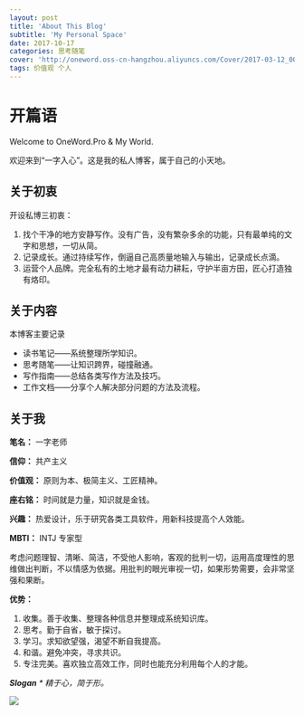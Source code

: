 ```yaml
---
layout: post
title: 'About This Blog'
subtitle: 'My Personal Space'
date: 2017-10-17
categories: 思考随笔
cover: 'http://oneword.oss-cn-hangzhou.aliyuncs.com/Cover/2017-03-12_00-22-29.jpg?Expires=1508223970&OSSAccessKeyId=TMP.AQEBRAJDaKsoMkQRxF0XlSXxxyIR4IDWBg5cZ5BP0G0iAPnA8b7m9XJOAAU-MC4CFQDY0SdQfKMbeTjIJIfwGaIw_-DPlAIVAN5T1aEJgaSR1m9WfZl-YpqWpEYS&Signature=QnYp0xMtSITCno0UH%2BCm0qyXVvM%3D'
tags: 价值观 个人 
---
```


# 开篇语


Welcome to OneWord.Pro & My World.

欢迎来到“一字入心”。这是我的私人博客，属于自己的小天地。

## 关于初衷
开设私博三初衷：
1. 找个干净的地方安静写作。没有广告，没有繁杂多余的功能，只有最单纯的文字和思想，一切从简。
2. 记录成长。通过持续写作，倒逼自己高质量地输入与输出，记录成长点滴。
3. 运营个人品牌。完全私有的土地才最有动力耕耘，守护半亩方田，匠心打造独有烙印。

## 关于内容
本博客主要记录
- 读书笔记——系统整理所学知识。
- 思考随笔——让知识跨界，碰撞融通。
- 写作指南——总结各类写作方法及技巧。
- 工作文档——分享个人解决部分问题的方法及流程。

## 关于我
**笔名：** 一字老师

**信仰：** 共产主义

**价值观：** 原则为本、极简主义、工匠精神。

**座右铭：** 时间就是力量，知识就是金钱。

**兴趣：** 热爱设计，乐于研究各类工具软件，用新科技提高个人效能。

**MBTI：** INTJ 专家型

考虑问题理智、清晰、简洁，不受他人影响，客观的批判一切，运用高度理性的思维做出判断，不以情感为依据。用批判的眼光审视一切，如果形势需要，会非常坚强和果断。

**优势：**
1. 收集。善于收集、整理各种信息并整理成系统知识库。
2. 思考。勤于自省，敏于探讨。
3. 学习。求知欲望强，渴望不断自我提高。
4. 和谐。避免冲突，寻求共识。
5. 专注完美。喜欢独立高效工作，同时也能充分利用每个人的才能。


***Slogan** * 精于心，简于形。*

![](http://oneword.oss-cn-hangzhou.aliyuncs.com/TIMEING.png?x-oss-process=style/sise&Expires=1508215758&OSSAccessKeyId=TMP.AQEBRAJDaKsoMkQRxF0XlSXxxyIR4IDWBg5cZ5BP0G0iAPnA8b7m9XJOAAU-MC4CFQDY0SdQfKMbeTjIJIfwGaIw_-DPlAIVAN5T1aEJgaSR1m9WfZl-YpqWpEYS&Signature=v1UkxSnXH3d2YKiMs4mW3SIDm%2BI%3D)
